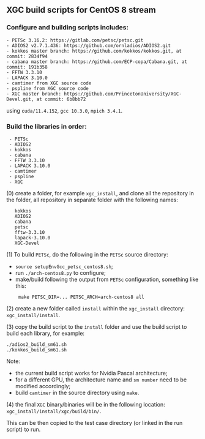 ## XGC build scripts for CentOS 8 stream

### Configure and building scripts includes:
```
- PETSc 3.16.2: https://gitlab.com/petsc/petsc.git
- ADIOS2 v2.7.1.436: https://github.com/ornladios/ADIOS2.git
- kokkos master branch: https://github.com/kokkos/kokkos.git, at commit: 2834f94
- cabana master branch: https://github.com/ECP-copa/Cabana.git, at commit: 191b358
- FFTW 3.3.10
- LAPACK 3.10.0
- camtimer from XGC source code
- pspline from XGC source code
- XGC master branch: https://github.com/PrincetonUniversity/XGC-Devel.git, at commit: 6b8bb72
```
using `cuda/11.4.152`, `gcc 10.3.0`, `mpich 3.4.1`.

### Build the libraries in order:
```
 - PETSc
 - ADIOS2
 - kokkos
 - cabana
 - FFTW 3.3.10
 - LAPACK 3.10.0
 - camtimer
 - pspline
 - XGC
```

(0) create a folder, for example `xgc_install`, and clone all the repository in the folder, all repository in separate folder with the following names:
```
   kokkos
   ADIOS2
   cabana
   petsc
   fftw-3.3.10
   lapack-3.10.0
   XGC-Devel
```

(1) To build `PETSc`, do the following in the `PETSc` source directory:
- `source setupEnvGcc_petsc_centos8.sh`;
- run `./arch-centos8.py` to configure;
- make/build following the output from `PETSc` configuration, something like this:
  ```
   make PETSC_DIR=... PETSC_ARCH=arch-centos8 all
  ```

(2) create a new folder called `install` within the `xgc_install` directory: `xgc_install/install`.

(3) copy the build script to the `install` folder and use the build script to build each library, for example:
```
./adios2_build_sm61.sh
./kokkos_build_sm61.sh
```
Note:
- the current build script works for Nvidia Pascal architecture;
- for a different GPU, the architecture name and `sm number` need to be modified accordingly;
- build `camtimer` in the source directory using `make`.

(4) the final `XGC` binary/binaries will be in the following location: `xgc_install/install/xgc/build/bin/`.

This can be then copied to the test case directory (or linked in the run script) to run.
